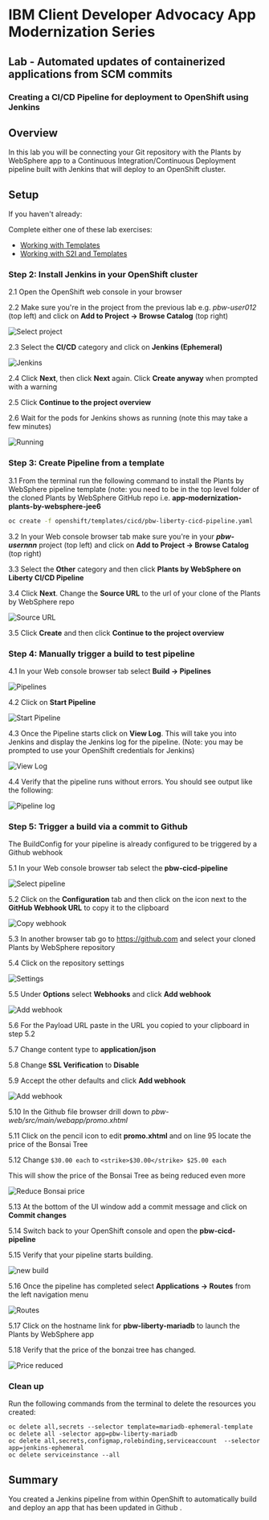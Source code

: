 # IBM Client Developer Advocacy App Modernization Series

## Lab - Automated updates of containerized applications from SCM commits

### Creating a CI/CD Pipeline for deployment to OpenShift  using Jenkins

## Overview

In this lab you will  be connecting your Git repository with the Plants by WebSphere app to a Continuous Integration/Continuous Deployment pipeline built with Jenkins that will deploy to an OpenShift cluster.

## Setup

If you haven't already:

Complete either one of these lab exercises:

 - [Working with Templates](https://github.com/IBMAppModernization/app-modernization-openshift-templates-lab-shared)
 - [Working with S2I and Templates](https://github.com/IBMAppModernization/app-modernization-openshift-s2i-templates-lab-shared)

### Step 2: Install Jenkins in your OpenShift cluster

2.1 Open the OpenShift web console in your browser

2.2 Make sure you're in the project from the previous lab e.g. *pbw-user012*  (top left) and click on **Add to Project -> Browse Catalog** (top right)

   ![Select project](images/ss8.png)

2.3 Select the **CI/CD** category and click on **Jenkins (Ephemeral)**

   ![Jenkins](images/ss1.png)

2.4 Click **Next**, then click **Next** again. Click **Create anyway** when prompted with a warning

2.5 Click **Continue to the project overview**

2.6 Wait for the pods for Jenkins shows as running (note this may take a few minutes)

   ![Running](images/ss2.png)

### Step 3: Create Pipeline from a template

3.1  From the terminal run the following command to install the Plants by WebSphere pipeline template (note: you need to be in the top level folder of the cloned  Plants by WebSphere GitHub repo i.e. **app-modernization-plants-by-websphere-jee6**

   ```bash
   oc create -f openshift/templates/cicd/pbw-liberty-cicd-pipeline.yaml
   ```
3.2 In your Web console browser tab make sure you're in your ***pbw-usernnn*** project (top left) and click on **Add to Project -> Browse Catalog** (top right)

3.3 Select the **Other** category and then click **Plants by WebSphere on Liberty CI/CD Pipeline**

3.4 Click **Next**. Change the **Source URL** to the url of your clone of the Plants by WebSphere repo

   ![Source URL](images/ss3.png)

3.5 Click **Create** and then click **Continue to the project overview**

### Step 4: Manually trigger a build to test pipeline

4.1 In your Web console browser tab select **Build -> Pipelines**

  ![Pipelines](images/ss4.png)

4.2 Click on **Start Pipeline**

  ![Start Pipeline](images/ss5.png)

4.3 Once the Pipeline starts click on **View Log**. This will take you into Jenkins and display the Jenkins log for the pipeline. (Note: you may be prompted to use your OpenShift credentials for Jenkins)

   ![View Log](images/ss6.png)

4.4 Verify that the pipeline runs without errors. You should see output like the following:

   ![Pipeline log](images/ss7.png)

### Step 5: Trigger a build via a commit to Github

The BuildConfig for your pipeline is  already configured to be triggered by a Github webhook

5.1 In your Web console browser tab select the **pbw-cicd-pipeline**

  ![Select pipeline](images/ss9.png)

5.2 Click on the **Configuration** tab and then click on the icon next to the **GitHub Webhook URL** to copy it to the clipboard

  ![Copy webhook](images/ss10.png)

5.3 In another browser tab go to https://github.com and select your cloned Plants by WebSphere repository

5.4  Click on the repository settings

   ![Settings](images/ss11.png)

5.5 Under **Options** select **Webhooks** and click **Add webhook**

   ![Add webhook](images/ss12.png)

5.6  For the Payload URL paste in the URL you copied to your clipboard in step 5.2

5.7 Change content type to **application/json**

5.8 Change **SSL Verification** to **Disable**

5.9  Accept the other defaults and click **Add webhook**

   ![Add webhook](images/ss13.png)

5.10 In the Github file browser drill down to *pbw-web/src/main/webapp/promo.xhtml*

5.11  Click on the pencil icon to edit **promo.xhtml**  and on line 95 locate the price of the Bonsai Tree

5.12  Change  `$30.00 each` to `<strike>$30.00</strike> $25.00 each`

   This will show the price of the Bonsai Tree as being reduced even more

   ![Reduce Bonsai price](images/ss14.png)

5.13 At the bottom of the UI window add a commit message and click on **Commit changes**

5.14 Switch back to your OpenShift console and open the **pbw-cicd-pipeline**

5.15 Verify that your pipeline  starts building.

   ![new build](images/ss15.png)

5.16 Once the pipeline has completed select **Applications -> Routes** from  the left navigation menu

   ![Routes](images/ss16.png)

5.17 Click on the hostname link for **pbw-liberty-mariadb** to launch the Plants by WebSphere app

5.18 Verify that the price of the bonzai tree has changed.

  ![Price reduced](images/ss17.png)

### Clean up

Run the following commands from the terminal to delete the resources you created:

```
oc delete all,secrets --selector template=mariadb-ephemeral-template
oc delete all -selector app=pbw-liberty-mariadb
oc delete all,secrets,configmap,rolebinding,serviceaccount  --selector app=jenkins-ephemeral
oc delete serviceinstance --all
```


## Summary

You created a Jenkins pipeline from within OpenShift to automatically build and deploy an app that has been updated in Github .
